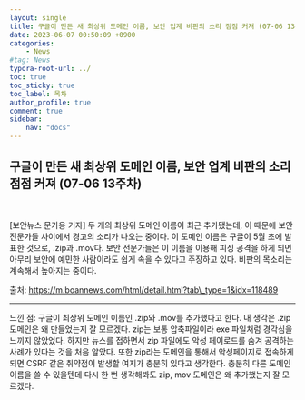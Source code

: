 ```yaml
---
layout: single
title: 구글이 만든 새 최상위 도메인 이름, 보안 업계 비판의 소리 점점 커져 (07-06 13주차)
date: 2023-06-07 00:50:09 +0900
categories: 
    - News
#tag: News
typora-root-url: ../
toc: true
toc_sticky: true
toc_label: 목차
author_profile: true
comment: true
sidebar:
    nav: "docs"
---
```



## 구글이 만든 새 최상위 도메인 이름, 보안 업계 비판의 소리 점점 커져 (07-06 13주차)

<br>

\[보안뉴스 문가용 기자\] 두 개의 최상위 도메인 이름이 최근 추가됐는데, 이 때문에 보안 전문가들 사이에서 경고의 소리가 나오는 중이다. 이 도메인 이름은 구글이 5월 초에 발표한 것으로, .zip과 .mov다. 보안 전문가들은 이 이름을 이용해 피싱 공격을 하게 되면 아무리 보안에 예민한 사람이라도 쉽게 속을 수 있다고 주장하고 있다. 비판의 목소리는 계속해서 높아지는 중이다.

출처: https://m.boannews.com/html/detail.html?tab\_type=1&idx=118489

* * *

느낀 점: 구글이 최상위 도메인 이름인 .zip와 .mov를 추가했다고 한다. 내 생각은 .zip 도메인은 왜 만들었는지 잘 모르겠다. zip는 보통 압축파일이라 exe 파일처럼 경각심을 느끼지 않았었다. 하지만 뉴스를 접하면서 zip 파일에도 악성 페이로드를 숨겨 공격하는 사례가 있다는 것을 처음 알았다. 또한 zip라는 도메인을 통해서 악성페이지로 접속하게 되면 CSRF 같은 취약점이 발생할 여지가 충분히 있다고 생각한다. 충분히 다른 도메인 이름을 쓸 수 있을텐데 다시 한 번 생각해봐도 zip, mov 도메인은 왜 추가했는지 잘 모르겠다.